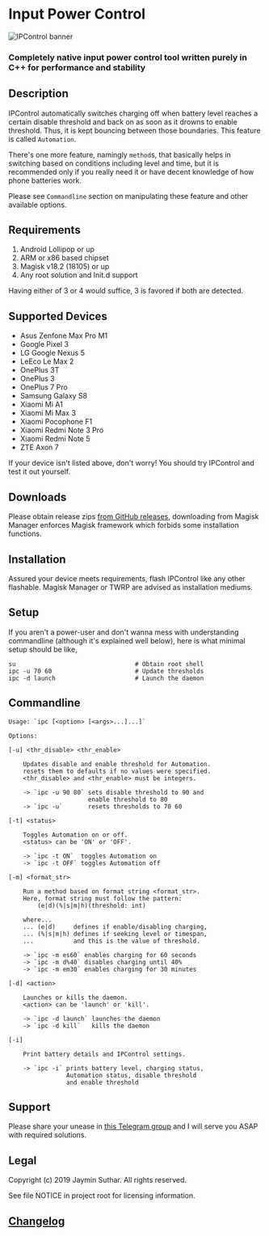 # Input Power Control

![IPControl banner](https://i.imgur.com/6gyQUTZ.png)

### Completely native input power control tool written purely in C++ for performance and stability

## Description

IPControl automatically switches charging off when battery level reaches a certain
disable threshold and back on as soon as it drowns to enable threshold. Thus, it
is kept bouncing between those boundaries. This feature is called `Automation`.

There's one more feature, namingly `method`s, that basically helps in switching
based on conditions including level and time, but it is recommended only if you
really need it or have decent knowledge of how phone batteries work.

Please see `Commandline` section on manipulating these feature and other available
options.

## Requirements

1. Android Lollipop or up
2. ARM or x86 based chipset
3. Magisk v18.2 (18105) or up
4. Any root solution and Init.d support

Having either of 3 or 4 would suffice, 3 is favored if both are detected.

## Supported Devices

- Asus Zenfone Max Pro M1
- Google Pixel 3
- LG Google Nexus 5
- LeEco Le Max 2
- OnePlus 3T
- OnePlus 3
- OnePlus 7 Pro
- Samsung Galaxy S8
- Xiaomi Mi A1
- Xiaomi Mi Max 3
- Xiaomi Pocophone F1
- Xiaomi Redmi Note 3 Pro
- Xiaomi Redmi Note 5
- ZTE Axon 7

If your device isn't listed above, don't worry! You should try IPControl and test
it out yourself.

## Downloads

Please obtain release zips [from GitHub releases](https://github.com/Magisk-Modules-Repo/IPControl/releases),
downloading from Magisk Manager enforces Magisk framework which forbids some
installation functions.

## Installation

Assured your device meets requirements, flash IPControl like any other flashable.
Magisk Manager or TWRP are advised as installation mediums.

## Setup

If you aren't a power-user and don't wanna mess with understanding commandline
(although it's explained well below), here is what minimal setup should be like,

    su                                 # Obtain root shell
    ipc -u 70 60                       # Update thresholds
    ipc -d launch                      # Launch the daemon

## Commandline

    Usage: `ipc [<option> [<args>...]...]`

    Options:

    [-u] <thr_disable> <thr_enable>

        Updates disable and enable threshold for Automation.
        resets them to defaults if no values were specified.
        <thr_disable> and <thr_enable> must be integers.

        -> `ipc -u 90 80` sets disable threshold to 90 and
                          enable threshold to 80
        -> `ipc -u`       resets thresholds to 70 60

    [-t] <status>

        Toggles Automation on or off.
        <status> can be 'ON' or 'OFF'.

        -> `ipc -t ON`  toggles Automation on
        -> `ipc -t OFF` toggles Automation off

    [-m] <format_str>

        Run a method based on format string <format_str>.
        Here, format string must follow the pattern:
            (e|d)(%|s|m|h)(threshold: int)

        where...
        ... (e|d)     defines if enable/disabling charging,
        ... (%|s|m|h) defines if seeking level or timespan,
        ...           and this is the value of threshold.

        -> `ipc -m es60` enables charging for 60 seconds
        -> `ipc -m d%40` disables charging until 40%
        -> `ipc -m em30` enables charging for 30 minutes

    [-d] <action>

        Launches or kills the daemon.
        <action> can be 'launch' or 'kill'.

        -> `ipc -d launch` launches the daemon
        -> `ipc -d kill`   kills the daemon

    [-i]

        Print battery details and IPControl settings.

        -> `ipc -i` prints battery level, charging status,
                    Automation status, disable threshold
                    and enable threshold

## Support

Please share your unease in [this Telegram group](https://t.me/IPControl_Support)
and I will serve you ASAP with required solutions.

## Legal

Copyright (c) 2019 Jaymin Suthar. All rights reserved.

See file NOTICE in project root for licensing information.

## [Changelog](https://github.com/Magisk-Modules-Repo/IPControl/blob/master/Changelog.md)
